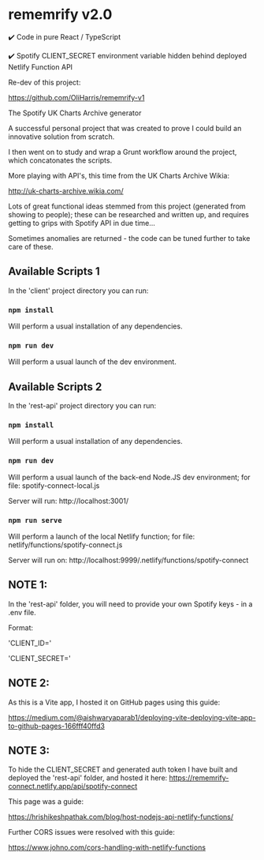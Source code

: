 # rememrify v2.0

:heavy_check_mark: Code in pure React / TypeScript

:heavy_check_mark: Spotify CLIENT_SECRET environment variable hidden behind deployed Netlify Function API

Re-dev of this project:

https://github.com/OliHarris/rememrify-v1

The Spotify UK Charts Archive generator

A successful personal project that was created to prove I could build an innovative solution from scratch.

I then went on to study and wrap a Grunt workflow around the project, which concatonates the scripts.

More playing with API's, this time from the UK Charts Archive Wikia:

http://uk-charts-archive.wikia.com/

Lots of great functional ideas stemmed from this project (generated from showing to people); these can be researched and written up, and requires getting to grips with Spotify API in due time...

Sometimes anomalies are returned - the code can be tuned further to take care of these.

## Available Scripts 1

In the 'client' project directory you can run:

### `npm install`

Will perform a usual installation of any dependencies.

### `npm run dev`

Will perform a usual launch of the dev environment.

## Available Scripts 2

In the 'rest-api' project directory you can run:

### `npm install`

Will perform a usual installation of any dependencies.

### `npm run dev`

Will perform a usual launch of the back-end Node.JS dev environment; for file: spotify-connect-local.js

Server will run: http://localhost:3001/

### `npm run serve`

Will perform a launch of the local Netlify function; for file: netlify/functions/spotify-connect.js

Server will run on: http://localhost:9999/.netlify/functions/spotify-connect

## NOTE 1:

In the 'rest-api' folder, you will need to provide your own Spotify keys - in a .env file.

Format:

'CLIENT_ID=<your-connection-string>'

'CLIENT_SECRET=<your-connection-string>'

## NOTE 2:

As this is a Vite app, I hosted it on GitHub pages using this guide:

https://medium.com/@aishwaryaparab1/deploying-vite-deploying-vite-app-to-github-pages-166fff40ffd3

## NOTE 3:

To hide the CLIENT_SECRET and generated auth token I have built and deployed the 'rest-api' folder, and hosted it here: https://rememrify-connect.netlify.app/api/spotify-connect

This page was a guide:

https://hrishikeshpathak.com/blog/host-nodejs-api-netlify-functions/

Further CORS issues were resolved with this guide:

https://www.johno.com/cors-handling-with-netlify-functions
